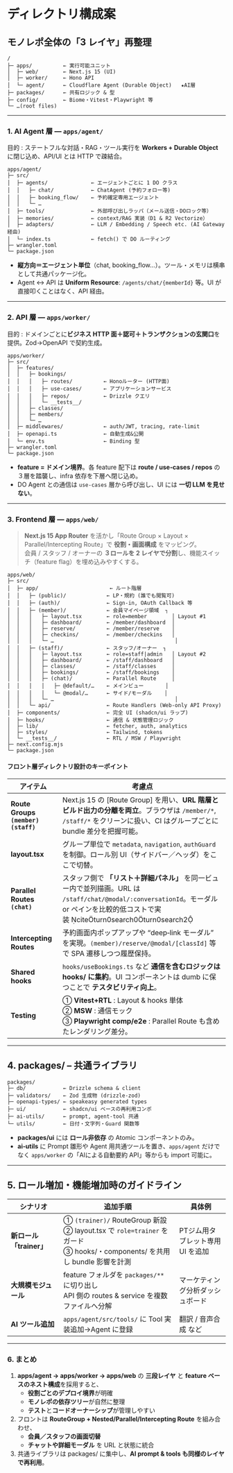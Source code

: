 # ディレクトリ構成案

## モノレポ全体の「3 レイヤ」再整理

```
/
├─ apps/          ← 実行可能ユニット
│  ├─ web/        ← Next.js 15 (UI)
│  ├─ worker/     ← Hono API
│  └─ agent/      ← Cloudflare Agent (Durable Object)   ★AI層
├─ packages/      ← 共有ロジック & 型
├─ config/        ← Biome・Vitest・Playwright 等
└─ …(root files)
```

---

### 1. **AI Agent 層** — `apps/agent/`

目的 : ステートフルな対話・RAG・ツール実行を **Workers + Durable Object** に閉じ込め、API/UI とは HTTP で疎結合。

```
apps/agent/
├─ src/
│  ├─ agents/              ← エージェントごとに 1 DO クラス
│  │   ├─ chat/            ← ChatAgent (予約フォロー等)
│  │   ├─ booking_flow/    ← 予約確定専用エージェント
│  │   └─ …
│  ├─ tools/               ← 外部呼び出しラッパ（メール送信・DOロック等）
│  ├─ memories/            ← context/RAG 実装（D1 & R2 Vectorize）
│  ├─ adapters/            ← LLM / Embedding / Speech etc. (AI Gateway経由)
│  └─ index.ts             ← fetch() で DO ルーティング
├─ wrangler.toml
└─ package.json
```

* **縦方向＝エージェント単位**（chat, booking_flow…）。ツール・メモリは横串として共通パッケージ化。  
* Agent ↔ API は **Uniform Resource**: `/agents/chat/{memberId}` 等。UI が直接叩くことはなく、API 経由。

---

### 2. **API 層** — `apps/worker/`

目的 : ドメインごとに**ビジネス HTTP 面＋認可＋トランザクションの玄関口**を提供。Zod→OpenAPI で契約生成。

```
apps/worker/
├─ src/
│  ├─ features/
│  │   ├─ bookings/
│  │   │   ├─ routes/          ← Honoルーター (HTTP面)
│  │   │   ├─ use‑cases/       ← アプリケーションサービス
│  │   │   ├─ repos/           ← Drizzle クエリ
│  │   │   └─ __tests__/
│  │   ├─ classes/
│  │   ├─ members/
│  │   └─ …
│  ├─ middlewares/             ← auth/JWT, tracing, rate‑limit
│  ├─ openapi.ts               ← 自動生成&公開
│  └─ env.ts                   ← Binding 型
├─ wrangler.toml
└─ package.json
```

* **feature = ドメイン境界**。各 feature 配下は **route / use‑cases / repos** の３層を踏襲し、infra 依存を下層へ閉じ込め。  
* DO Agent との通信は `use‑cases` 層から呼び出し、UI には **一切 LLM を見せない**。  

---

### 3. **Frontend 層** — `apps/web/`

> **Next.js 15 App Router** を活かし「Route Group × Layout × Parallel/Intercepting Route」で **役割・画面構成** をマッピング。  
> 会員 / スタッフ / オーナーの **３ロールを 2 レイヤで分割**し、機能スイッチ（feature flag）を埋め込みやすくする。

```
apps/web/
├─ src/
│  ├─ app/                       ← ルート階層
│  │   ├─ (public)/             ← LP・規約 (誰でも閲覧可)
│  │   ├─ (auth)/               ← Sign‑in, OAuth Callback 等
│  │   ├─ (member)/             ← 会員マイページ領域  ┐
│  │   │   ├─ layout.tsx        ← role=member        │ Layout #1
│  │   │   ├─ dashboard/        ← /member/dashboard  │
│  │   │   ├─ reserve/          ← /member/reserve    │
│  │   │   ├─ checkins/         ← /member/checkins   │
│  │   │   └─ …                                       │
│  │   ├─ (staff)/              ← スタッフ/オーナー  ┐
│  │   │   ├─ layout.tsx        ← role=staff|admin   │ Layout #2
│  │   │   ├─ dashboard/        ← /staff/dashboard   │
│  │   │   ├─ classes/          ← /staff/classes     │
│  │   │   ├─ bookings/         ← /staff/bookings    │
│  │   │   ├─ (chat)/           ← Parallel Route     │
│  │   │   │   ├─ @default/…    ← メインビュー       │
│  │   │   │   └─ @modal/…      ← サイド/モーダル    │
│  │   │   └─ …                                       │
│  │   └─ api/                  ← Route Handlers (Web‑only API Proxy)
│  ├─ components/               ← 完全 UI (shadcn/ui ラップ)
│  ├─ hooks/                    ← 通信 & 状態管理ロジック
│  ├─ lib/                      ← fetcher, auth, analytics
│  ├─ styles/                   ← Tailwind, tokens
│  └─ __tests__/                ← RTL / MSW / Playwright
├─ next.config.mjs
└─ package.json
```

#### フロント層ディレクトリ設計のキーポイント

| アイテム | 考慮点 |
|----------|--------|
| **Route Groups `(member)(staff)`** | Next.js 15 の [Route Group] を用い、**URL 階層とビルド出力の分離を両立**。ブラウザは `/member/*`, `/staff/*` をクリーンに扱い、CI はグループごとに bundle 差分を把握可能。 |
| **layout.tsx** | グループ単位で `metadata`, `navigation`, `authGuard` を制御。ロール別 UI（サイドバー／ヘッダ）をここで切替。 |
| **Parallel Routes `(chat)`** | スタッフ側で **「リスト＋詳細パネル」** を同一ビュー内で並列描画。URL は `/staff/chat/@modal/:conversationId`。モーダル or ペインを比較的低コストで実装 citeturn0search0turn0search2 |
| **Intercepting Routes** | 予約画面内ポップアップや “deep‑link モーダル” を実現。`(member)/reserve/@modal/[classId]` 等で SPA 遷移しつつ履歴保持。 |
| **Shared hooks** | `hooks/useBookings.ts` など **通信を含むロジックは hooks/ に集約**。UI コンポーネントは dumb に保つことで **テスタビリティ向上**。 |
| **Testing** | ① **Vitest+RTL** : Layout & hooks 単体<br>② **MSW** : 通信モック<br>③ **Playwright comp/e2e** : Parallel Route も含めたレンダリング差分。 |

---

## 4. packages/ – 共通ライブラリ

```
packages/
├─ db/            ← Drizzle schema & client
├─ validators/    ← Zod 生成物 (drizzle‑zod)
├─ openapi‑types/ ← speakeasy generated types
├─ ui/            ← shadcn/ui ベースの再利用コンポ
├─ ai‑utils/      ← prompt, agent‑tool 共通
└─ utils/         ← 日付・文字列・Guard 関数等
```

* **packages/ui** には **ロール非依存** の Atomic コンポーネントのみ。  
* **ai‑utils** に Prompt 雛形や Agent 用共通ツールを置き、`apps/agent` だけでなく `apps/worker` の「AIによる自動要約 API」等からも import 可能に。

---

## 5. ロール増加・機能増加時のガイドライン

| シナリオ | 追加手順 | 具体例 |
|----------|---------|--------|
| **新ロール「trainer」** | ① `(trainer)/` RouteGroup 新設<br>② layout.tsx で `role=trainer` をガード<br>③ hooks/・components/ を共用し bundle 影響を計測 | PTジム用タブレット専用 UI を追加 |
| **大規模モジュール** | feature フォルダを `packages/**` に切り出し<br>API 側の routes & service を複数ファイルへ分解 | マーケティング分析ダッシュボード |
| **AI ツール追加** | `apps/agent/src/tools/` に Tool 実装追加→Agent に登録 | 翻訳 / 音声合成 など |

---

### 6. まとめ

1. **apps/agent → apps/worker → apps/web** の **三段レイヤ** と **feature ベースのネスト構成**を採用すると、  
   * **役割ごとのデプロイ境界**が明確  
   * **モノレポの依存ツリー**が自然に整理  
   * **テスト**と**コードオーナーシップ**が管理しやすい  
2. フロントは **RouteGroup + Nested/Parallel/Intercepting Route** を組み合わせ、  
   * **会員／スタッフの画面切替**  
   * **チャットや詳細モーダル** を URL と状態に統合  
3. 共通ライブラリは packages/ に集中し、**AI prompt & tools も同様のレイヤで再利用**。
